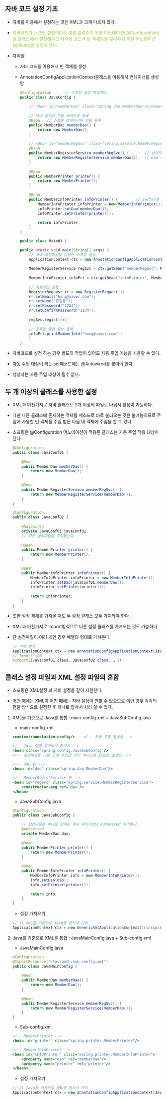 ## 자바 코드 설정 기초
* 자바를 이용해서 설정하는 것은 XML과 크게 다르지 않다.

* <span style="color:yellowgreen">자바코드가 스프링 설정이라는 것을 알려주기 위한 어노테이션(@Configuration)을 클래스에서 설정해두고 각각의 코드가 빈 객체임을 알려주기 위한 어노테이션(@Bean)을 설정해 둔다.</span>

* 차이점
  - 자바 코드를 이용해서 빈 객체를 생성
  - AnnotationConfigApplicationContext클래스를 이용해서 컨테이너를 생성함

    ```java
    @Configuration		// 스프링 설정 파일이다.
    public class JavaConfig {
        
        // <bean id="memberDao" class="spring.dao.MemberDao"></bean>
        
        // 자바 설정은 빈을 메서드로 등록
        @Bean	// 스프링 컨테이너에 빈을 등록
        public MemberDao memberDao() {
            return new MemberDao();
        }
        
        // <bean id="memberRegSvc" class="spring.service.MemberRegisterService"></bean>
        @Bean
        public MemberRegisterService memberRegSvc() {		// 생성자로 의존주입 받았던 경우
            return new MemberRegisterService(memberDao());	// Dao 객체 주입
        }
        
        @Bean
        public MemberPrinter printer() {
            return new MemberPrinter();
        }
        
        @Bean
        public MemberInfoPrinter infoPrinter() {		// setter로 의존 주입 받았던 경우
            MemberInfoPrinter infoPrinter = new MemberInfoPrinter();
            infoPrinter.setDao(memberDao());
            infoPrinter.setPrinter(printer());
            
            return infoPrinter;
        }
    }
    ```
    ```java
    public class Main01 {

	public static void main(String[] args) {
		// 자바 설정파일을 이용한 스프링 동작
		ApplicationContext ctx = new AnnotationConfigApplicationContext(JavaConfig.class);
		
		MemberRegisterService regSvc = ctx.getBean("memberRegSvc", MemberRegisterService.class);
		
		MemberInfoPrinter infoPrt = ctx.getBean("infoPrinter", MemberInfoPrinter.class);
		
		// 회원가입 진행
		RegisterRequest rr = new RegisterRequest();
		rr.setEmail("hong@naver.com");
		rr.setName("홍길동");
		rr.setPassword("1234");
		rr.setConfirmPassword("1234");
		
		regSvc.regist(rr);
		
		// 등록된 회원 정보 출력
		infoPrt.printMemberInfo("hong@naver.com");		
        }
    }
    ```

* 자바코드로 설정 하는 경우 별도의 작업이 없어도 자동 주입 기능을 사용할 수 있다.

* 자동 주입 대상이 되는 set메소드에는 @Autowired를 붙여야 한다.

* 생성자는 자동 주입 대상이 될수 없다.

## 두 개 이상의 클래스를 사용한 설정
* XML과 마찬가지로 자바 클래스도 2개 이상의 파일로 나눠서 활용이 가능하다.

* 다만 다른 클래스에 존재하는 객체를 메소드로 바로 불러오는 것은 불가능하므로 주입에 사용할 빈 객체를 주입 받은 다음 내 객체에 주입을 할 수 있다.

* 스프링은 @Configuration 어노테이션이 적용된 클래스는 자동 주입 적용 대상이 된다.
    ```java
    @Configuration
    public class JavaConf01 {
        
        @Bean	
        public MemberDao memberDao() {
            return new MemberDao();
        }
        
        @Bean
        public MemberRegisterService memberRegSvc() {
            return new MemberRegisterService(memberDao());
        }
    }
    ```
    ```java
    @Configuration
    public class JavaConf02 {
        
        @Autowired
        private JavaConf01 javaConf01;
        // 다른 설정파일을 주입받는다.
        
        @Bean
        public MemberPrinter printer() {
            return new MemberPrinter();
        }
        
        @Bean
        public MemberInfoPrinter infoPrinter() {
            MemberInfoPrinter infoPrinter = new MemberInfoPrinter();
            infoPrinter.setDao(javaConf01.memberDao());
            infoPrinter.setPrinter(printer());
            
            return infoPrinter;
        }
    }
    ```

* 또한 설정 객체를 가져올 때도 두 설정 클래스 모두 가져와야 한다.

* XML과 마찬가지로 Import방식으로 다른 설정 클래스를 가져오는 것도 가능하다.

* 단 설정파일이 여러 개인 경우 배열의 형태로 가져온다.
    ```java
    // 객체 방식
    ApplicationContext ctx = new AnnotationConfigApplicationContext(JavaConf01.class, JavaConf02.class);
    // Import 방식
    @Import({JavaConf01.class, JavaConf02.class, ….})
    ```

## 클래스 설정 파일과 XML 설정 파일의 혼합
* 스프링은 XML설정 과 자바 설정을 같이 지원한다.

* 어떤 때에는 XML이 어떤 때에는 자바 설정이 편할 수 있으므로 이런 경우 각각의 편한 방식으로 설정한 후 하나로 합쳐서 처리 할 수 있다.

1) XML을 기준으로 Java를 통합 : main-config.xml + JavaSubConfig.java
    - main-config.xml
    ```xml
    <context:annotation-config/>	<!-- 자동 주입 활성화 -->
	
	<!-- Java 설정 읽어와서 합치기 -->
	<bean class="spring.config.JavaSubConfig"/>
    <!-- 설정파일을 다른 곳에 주입할 것이 아니므로 id값은 불필요 -->
	
	<!-- DAO 빈 -->
	<bean id="dao" class="spring.dao.MemberDao"/>
	
	<!-- MemberRegistService 빈 -->
	<bean id="regSvc" class="spring.service.MemberRegisterService">
		<constructor-arg ref="dao"/>
	</bean>
    ```
    - JavaSubConfig.java
    ```java
    @Configuration
    public class JavaSubConfig {
        
        // 설정파일을 하나로 합치는 경우 주입대상만 Autowired 처리한다.
        @Autowired
        private MemberDao dao;
        
        @Bean
        public MemberPrinter printer() {
            return new MemberPrinter();
        }
        
        @Bean
        public MemberInfoPrinter infoPrinter() {
            MemberInfoPrinter info = new MemberInfoPrinter();
            info.setDao(dao);
            info.setPrinter(printer());
            
            return info;
        }
    }
    ```
    - 설정 가져오기
    ```java
    // 1) XML을 기준으로 Java를 합쳐서 처리
	ApplicationContext ctx = new GenericXmlApplicationContext("classpath:main-config.xml");
    ```

2) Java를 기준으로 XML을 통합 : JavaMainConfig.java + Sub-config.xml
    - JavaMainConfig.java
    ```java
    @Configuration
    @ImportResource("classpath:sub-config.xml")
    public class JavaMainConfig {
        
        @Bean
        public MemberDao memberDao() {
            return new MemberDao();
        }
        
        @Bean
        public MemberRegisterService memberRegSvc() {
            return new MemberRegisterService(memberDao());
        }
    }
    ```
    - Sub-config.xml
    ```xml
    <!-- MemberPrinter -->
	<bean id="printer" class="spring.printer.MemberPrinter"/>
	
	<!-- MemberInfoPrinter -->
	<bean id="infoPrinter" class="spring.printer.MemberInfoPrinter">
		<property name="dao" ref="memberDao"/>
		<property name="printer" ref="printer"/>
	</bean>
    ```
    - 설정 가져오기
    ```java
    // 2) Java를 기준으로 XML을 합쳐서 처리
	ApplicationContext ctx = new AnnotationConfigApplicationContext(JavaMainConfig.class);
    ```
